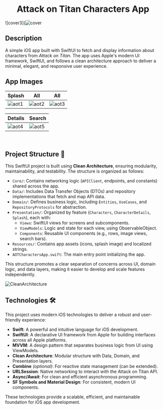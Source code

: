 <h1 align="center">Attack on Titan Characters App</h1>

![cover3](![cover](https://github.com/user-attachments/assets/c5156007-9398-487b-9737-99af3a688cbe)

## Description

A simple iOS app built with SwiftUI to fetch and display information about characters from *Attack on Titan*. The app uses Apple's modern UI framework, SwiftUI, and follows a clean architecture approach to deliver a minimal, elegant, and responsive user experience.

## App Images  
Splash | All | All  
--- | --- | ---  
![aot1](https://github.com/user-attachments/assets/202ad3d7-3fb2-481a-8f65-b1942a29cbad) | ![aot2](https://github.com/user-attachments/assets/5413b59e-e98e-4872-818e-765522ab561f) | ![aot3](https://github.com/user-attachments/assets/914b23ca-ec94-4a38-83d8-7a6bd708cbc8)

| Details | Search  
--- | ---  
![aot4](https://github.com/user-attachments/assets/6a154373-a074-41be-92a3-72e6bc7c1138) | ![aot5](https://github.com/user-attachments/assets/f43b1ef3-bdef-42b4-b805-a64cf2c2f574)

<br />

## Project Structure 📁

This SwiftUI project is built using **Clean Architecture**, ensuring modularity, maintainability, and testability. The structure is organized as follows:

- `Core/`: Contains networking logic (`APIClient`, endpoints, and constants) shared across the app.
- `Data/`: Includes Data Transfer Objects (DTOs) and repository implementations that fetch and map API data.
- `Domain/`: Defines business logic, including `Entities`, `UseCases`, and `RepositoryProtocols` for abstraction.
- `Presentation/`: Organized by feature (`Characters`, `CharacterDetails`, `Splash`), each with:
  - `Views`: SwiftUI views for screens and subcomponents.
  - `ViewModels`: Logic and state for each view, using ObservableObject.
  - `Components`: Reusable UI components (e.g., rows, image views, search bars).
- `Resources/`: Contains app assets (icons, splash image) and localized strings.
- `AOTCharactersApp.swift`: The main entry point initializing the app.

This structure promotes a clear separation of concerns across UI, domain logic, and data layers, making it easier to develop and scale features independently.

![CleanArchitecture](https://github.com/user-attachments/assets/e0695060-f965-45c4-ae2b-d3f30cce9df8)

## Technologies 🛠️

This project uses modern iOS technologies to deliver a robust and user-friendly experience:

- **Swift**: A powerful and intuitive language for iOS development.
- **SwiftUI**: A declarative UI framework from Apple for building interfaces across all Apple platforms.
- **MVVM**: A design pattern that separates business logic from UI using ViewModels.
- **Clean Architecture**: Modular structure with Data, Domain, and Presentation layers.
- **Combine** *(optional)*: For reactive state management (can be extended).
- **URLSession**: Native networking to interact with the Attack on Titan API.
- **Async/Await**: For clean and efficient asynchronous programming.
- **SF Symbols and Material Design**: For consistent, modern UI components.

These technologies provide a scalable, efficient, and maintainable foundation for iOS app development.
